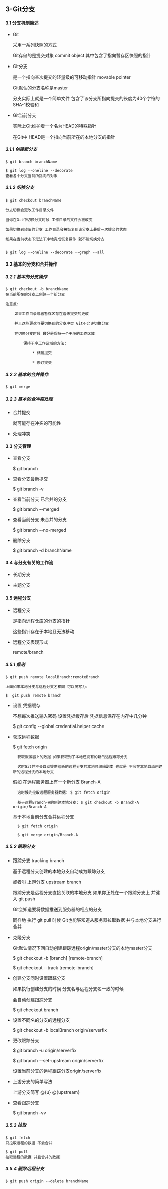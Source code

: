 ## 3-Git分支

#### 3.1 分支机制简述

- Git
	
	采用一系列快照的方式
	
	Git存储的是提交对象 commit object 其中包含了指向暂存区快照的指针
	
- Git分支
	
	是一个指向某次提交的轻量级的可移动指针 movable pointer
	
	Git默认的分支名称是master
	
	分支实际上就是一个简单文件 包含了该分支所指向提交的长度为40个字符的SHA-1校验和

- Git当前分支
	
	实际上Git维护着一个名为HEAD的特殊指针
	
	在Git中 HEAD是一个指向当前所在的本地分支的指针

##### 3.1.1 创建新分支
	
	$ git branch branchName
	
	$ git log --oneline --decorate
	查看各个分支当前所指向的对象
	
##### 3.1.2 切换分支
	
	$ git checkout branchName
	
	分支切换会更改工作目录文件
	
	当你在Git中切换分支时候 工作目录的文件会被改变
	
	如果切换到较旧的分支 工作目录会被恢复到该分支上最后一次提交的状态
	
	如果在当前状态下无法干净地完成恢复操作 就不能切换分支
	
	
	$ git log --oneline --decorate --graph --all
	

#### 3.2 基本的分支和合并操作

##### 3.2.1 基本的分支操作

	$ git checkout -b branchName
	在当前所在的分支上创建一个新分支
	
	注意点:
		
		如果工作目录或者暂存区存在着未提交的更改
		
		并且这些更改与要切换到的分支冲突 Git不允许切换分支
		
		在切换分支时候 最好是保持一个干净的工作区域
			
			保持干净工作区域的方法:
			
				* 储藏提交
				
				* 修订提交
				
##### 3.2.2 基本的合并操作
	
	$ git merge 


##### 3.2.3 基本的合冲突处理

- 合并提交
	
	就可能存在冲突的可能性
	
- 处理冲突



#### 3.3 分支管理

- 查看分支

	$ git branch
	
- 查看分支最新提交

	$ git branch -v

- 查看当前分支 已合并的分支
	
	$ git branch --merged
	
- 查看当前分支 未合并的分支

	$ git branch --no-merged
	
- 删除分支

	$ git branch -d branchName
	
#### 3.4 与分支有关的工作流

- 长期分支

- 主题分支

#### 3.5 远程分支

- 远程分支
	
	是指向远程仓库的分支的指针
	
	这些指针存在于本地且无法移动
	
	
- 远程分支表现形式
	
	remote/branch
	
##### 3.5.1 推送
	
	$ git push remote localBranch:remoteBranch
	
	上面如果本地分支与远程分支名相同 可以简写为:
	
	$  git push remote branch
	

- 设置 凭据缓存
	
	不想每次推送输入密码 设置凭据缓存后 凭据信息保存在内存中几分钟
	
	$ git config --global credential.helper cache
	
- 获取远程数据

	$ git fetch origin
	
		获取服务器上的数据 如果获取到了本地还没有的新的远程跟踪分支
	
		这时Git并不会自动提供给新的远程分支的本地可编辑副本 也就是 不会在本地自动创建新的远程分支的本地分支
	
	假如 在远程服务器上有一个新分支 Branch-A
	
		这时候先拉取远程服务器数据: $ git fetch origin 
	
		基于远程Branch-A的创建本地分支: $ git checkout -b Branch-A origin/Branch-A
		
	基于本地当前分支合并远程分支
		
		$ git fetch origin 
	
		$ git merge origin/Branch-A 
			 

##### 3.5.2 跟踪分支

- 跟踪分支 tracking branch

	基于远程分支创建的本地分支自动成为跟踪分支
	
	或者叫 上游分支 upstream branch

	跟踪分支是远程分支直接关联的本地分支 如果你正处在一个跟踪分支上 并键入 git push
	
	Git会知道要将数据推送到服务器的相应的分支
	
	同样地 执行 git pull 时候 Git也能够知道从服务器拉取数据 并与本地分支进行合并
	
- 克隆分支
	
	Git默认情况下回自动创建跟踪远程origin/master分支的本地master分支
	
	$ git checkout -b [branch] [remote-branch]
	
	$ git checkout --track [remote-branch]
	
- 创建分支同时设置跟踪分支
	
	如果执行创建分支的时候 分支名与远程分支名一致的时候
	
	会自动创建跟踪分支
	
	$ git  checkout branch
	
- 设置不同名的分支的远程分支 
	
	$ git checkout -b localBranch origin/serverfix
	
- 更改跟踪分支

	$ git branch -u origin/serverfix
	
	$ git branch --set-upstream origin/serverfix
	
	设置当前分支的远程跟踪分支origin/serverfix
	
- 上游分支的简单写法

	上游分支简写 @{u}  @{upstream}
	
- 查看跟踪分支
	
	$ git branch -vv
	

##### 3.5.3 拉取

	$ git fetch
	只拉取远程的数据 不会合并
	
	$ git pull
	拉取远程的数据 并且合并的数据
	
##### 3.5.4 删除远程分支

	$ git push origin --delete branchName
	
